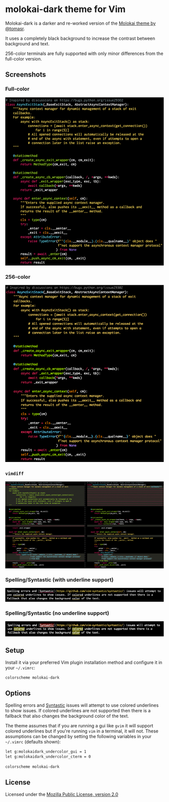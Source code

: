 molokai-dark theme for Vim
==========================

Molokai-dark is a darker and re-worked version of the [Molokai theme by @tomasr](https://github.com/tomasr/molokai).

It uses a completely black background to increase the contrast between background and text.

256-color terminals are fully supported with only minor differences from the full-color version.


Screenshots
-----------

### Full-color
![](./screenshots/full_color.png)

### 256-color
![](./screenshots/256_color.png)

### `vimdiff`
![](./screenshots/vimdiff.png)

### Spelling/Syntastic (with underline support)
![](./screenshots/spelling_underline.png)

### Spelling/Syntastic (no underline support)
![](./screenshots/spelling_background.png)


Setup
-----
Install it via your preferred Vim plugin installation method and configure it in your `~/.vimrc`:
```vim
colorscheme molokai-dark
```

Options
-------
Spelling errors and [Syntastic](https://github.com/vim-syntastic/syntastic/) issues will attempt to
use colored underlines to show issues. If colored underlines are not supported then there is a
fallback that also changes the background color of the text.

The theme assumes that if you are running a gui like `gvim` it will support colored underlines but
if you're running `vim` in a terminal, it will not. These assumptions can be changed by setting the
following variables in your `~/.vimrc` (defaults shown):

```vim
let g:molokaidark_undercolor_gui = 1
let g:molokaidark_undercolor_cterm = 0

colorscheme molokai-dark
```

License
-------
Licensed under the [Mozilla Public License, version 2.0](https://www.mozilla.org/en-US/MPL/2.0)
